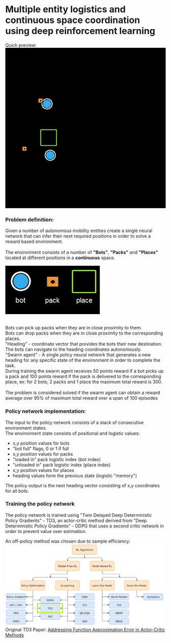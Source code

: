 # Multiple entity logistics and continuous space coordination using deep reinforcement learning

Quick preview:<br />
![](images/evaluation_loop.gif)

### Problem definition:
Given a number of autonomous mobility entities create a single neural network that can infer their next required positions in order to solve a reward based environment.<br /><br />
The environment consists of a number of <strong>"Bots"</strong>, <strong>"Packs"</strong> and <strong>"Places"</strong> located at different positions in a <strong>continuous</strong> space.<br /><br />
![](images/legend.jpg)<br/><br/>

Bots can pick up packs when they are in close proximity to them.<br />
Bots can drop packs when they are in close proximity to the corresponding places.<br />
"Heading" - coordinate vector that provides the bots their new destination. The bots can navigate to the heading coordinates autonomously.<br />
"Swarm agent" - A single policy neural network that generates a new heading for any specific state of the environment in order to complete the task.<br />
During training the swarm agent receives 50 points reward if a bot picks up a pack and 100 points reward if the pack is delivered to the corresponding place, ex: for 2 bots, 2 packs and 1 place the maximum total reward is 300.<br /><br />
The problem is considered solved if the swarm agent can obtain a reward average over 95% of maximum total reward over a span of 100 episodes

### Policy network implementation:

The input to the policy network consists of a stack of consecutive environment states.<br />
The environment state consists of positional and logistic values:
- x,y position values for bots
- "bot full" flags, 0 or 1 if full
- x,y position values for packs
- "loaded in" pack logistic index (bot index)
- "unloaded in" pack logistic index (place index)
- x,y position values for places
- heading values form the previous state (logistic "memory")

The policy output is the next heading vector consisting of x,y coordinates for all bots.

### Training the policy network

The policy network is trained using "Twin Delayed Deep Deterministic Policy Gradients" - TD3, an actor-critic method 
derived from "Deep Deterministic Policy Gradients" - DDPG that uses a second critic network in order to prevent
value over estimation. <br/>

An off-policy method was chosen due to sample efficiency:
![](images/methods_tree.png)
Original TD3 Paper: [Addressing Function Approximation Error in Actor-Critic Methods](https://arxiv.org/pdf/1802.09477.pdf) <br/>

